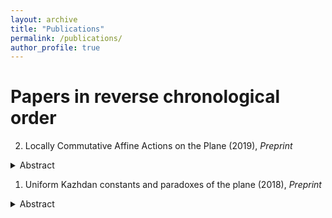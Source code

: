 ```yaml
---
layout: archive
title: "Publications"
permalink: /publications/
author_profile: true
---
```


# Papers in reverse chronological order

2.  Locally Commutative Affine Actions on the Plane (2019), _Preprint_
<details>
  <summary>Abstract</summary>
  
We prove that there exists $N\in\mathbb{N}^*$ such that for any finite symmetric subset $S\subset \mathrm{SL}(2,\bar{\mathbb{Q}})\ltimes\mathbb{Q}{}^2$ generating a non-virtually solvable subgroup, there exist two words $a$ and $b$ in the generators of $S$ of length less than $N$, generating a non-abelian free group $\mathrm{F}_2$ such that the action $\la a,b\ra=\mathrm{F}_2\curvearrowright \bar{\mathbb{Q}}{}^2$ is locally commutative.
</details>

1. Uniform Kazhdan constants and paradoxes of the plane (2018), _Preprint_
<details>
  <summary>Abstract</summary>
  
Let $G=\mathrm{SL}(2,\mathbb{Z})\ltimes\mathbb{Z}^2$ and $H=\mathrm{SL}(2,\mathbb{Z})$. We prove that the action $G\curvearrowright\mathbb{R}^2$ is _uniformly non-amenable_ and that the quasi-regular representation of $G$ on $\ell^2(G/H)$ has a _uniform spectral gap_. Both results are a consequence of a uniform quantitative form of ping-pong for affine transformations, which we establish here.
</details>
